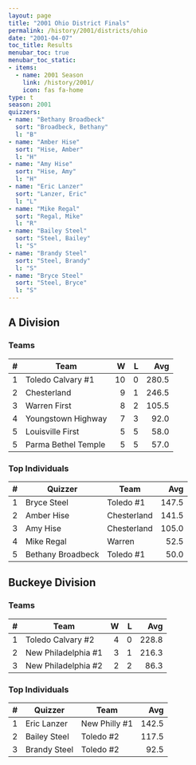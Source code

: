 ```yaml
---
layout: page
title: "2001 Ohio District Finals"
permalink: /history/2001/districts/ohio
date: "2001-04-07"
toc_title: Results
menubar_toc: true
menubar_toc_static:
- items:
  - name: 2001 Season
    link: /history/2001/
    icon: fas fa-home
type: t
season: 2001
quizzers:
- name: "Bethany Broadbeck"
  sort: "Broadbeck, Bethany"
  l: "B"
- name: "Amber Hise"
  sort: "Hise, Amber"
  l: "H"
- name: "Amy Hise"
  sort: "Hise, Amy"
  l: "H"
- name: "Eric Lanzer"
  sort: "Lanzer, Eric"
  l: "L"
- name: "Mike Regal"
  sort: "Regal, Mike"
  l: "R"
- name: "Bailey Steel"
  sort: "Steel, Bailey"
  l: "S"
- name: "Brandy Steel"
  sort: "Steel, Brandy"
  l: "S"
- name: "Bryce Steel"
  sort: "Steel, Bryce"
  l: "S"
---
```


## A Division

### Teams

|    # | Team                |    W |    L |   Avg |
| ---: | ------------------- | ---: | ---: | ----: |
|    1 | Toledo Calvary #1   |   10 |    0 | 280.5 |
|    2 | Chesterland         |    9 |    1 | 246.5 |
|    3 | Warren First        |    8 |    2 | 105.5 |
|    4 | Youngstown Highway  |    7 |    3 |  92.0 |
|    5 | Louisville First    |    5 |    5 |  58.0 |
|    5 | Parma Bethel Temple |    5 |    5 |  57.0 |

### Top Individuals

|    # | Quizzer           | Team        |   Avg |
| ---: | ----------------- | ----------- | ----: |
|    1 | Bryce Steel       | Toledo #1   | 147.5 |
|    2 | Amber Hise        | Chesterland | 141.5 |
|    3 | Amy Hise          | Chesterland | 105.0 |
|    4 | Mike Regal        | Warren      |  52.5 |
|    5 | Bethany Broadbeck | Toledo #1   |  50.0 |

## Buckeye Division

### Teams

|    # | Team                |    W |    L |   Avg |
| ---: | ------------------- | ---: | ---: | ----: |
|    1 | Toledo Calvary #2   |    4 |    0 | 228.8 |
|    2 | New Philadelphia #1 |    3 |    1 | 216.3 |
|    3 | New Philadelphia #2 |    2 |    2 |  86.3 |

### Top Individuals

|    # | Quizzer      | Team          |   Avg |
| ---: | ------------ | ------------- | ----: |
|    1 | Eric Lanzer  | New Philly #1 | 142.5 |
|    2 | Bailey Steel | Toledo #2     | 117.5 |
|    3 | Brandy Steel | Toledo #2     |  92.5 |